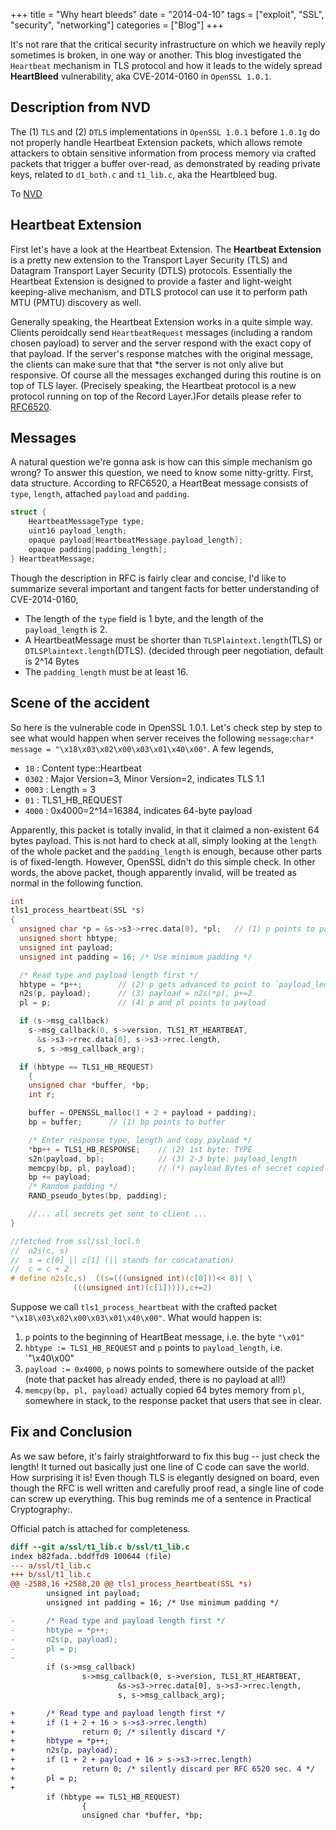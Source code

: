+++
title = "Why heart bleeds"
date = "2014-04-10"
tags = ["exploit", "SSL", "security", "networking"]
categories = ["Blog"]
+++

It's not rare that the critical security infrastructure on which we heavily reply sometimes is broken, in one way or another. This blog investigated the `Heartbeat` mechanism in TLS protocol and how it leads to the widely spread **HeartBleed** vulnerability, aka CVE-2014-0160 in `OpenSSL 1.0.1`.

Description from NVD
--------------------

The (1) `TLS` and (2) `DTLS` implementations in `OpenSSL 1.0.1` before `1.0.1g` do not properly handle Heartbeat Extension packets, which allows remote attackers to obtain sensitive information from process memory via crafted packets that trigger a buffer over-read, as demonstrated by reading private keys, related to `d1_both.c` and `t1_lib.c`, aka the Heartbleed bug.

To [NVD](https://web.nvd.nist.gov/view/vuln/detail?vulnId=CVE-2014-0160)

Heartbeat Extension
---------------------

First let's have a look at the Heartbeat Extension. The **Heartbeat Extension** is a pretty new extension to the Transport Layer Security (TLS) and Datagram Transport Layer Security (DTLS) protocols. Essentially the Heartbeat Extension is designed to provide a faster and light-weight keeping-alive mechanism, and DTLS protocol can use it to perform path MTU (PMTU) discovery as well. 

Generally speaking, the Heartbeat Extension works in a quite simple way. Clients peroidcally send ``HeartbeatRequest`` messages (including a random chosen payload) to server and the server respond with the exact copy of that payload. If the server's response matches with the original message, the clients can make sure that that *the server is not only alive but responsive. Of course all the messages exchanged during this routine is on top of TLS layer. (Precisely speaking, the Heartbeat protocol is a new protocol running on top of the Record Layer.)For details please refer to [RFC6520](https://tools.ietf.org/html/rfc6520).

Messages
--------

A natural question we're gonna ask is how can this simple mechanism go wrong? To answer this question, we need to know some nitty-gritty. First, data structure. According to RFC6520, a HeartBeat message consists of `type`, `length`, attached `payload` and `padding`.


```c
struct {
    HeartbeatMessageType type;
    uint16 payload_length;
    opaque payload[HeartbeatMessage.payload_length];
    opaque padding[padding_length];
} HeartbeatMessage;
```

Though the description in RFC is fairly clear and concise, I'd like to summarize several important and tangent facts for better understanding of CVE-2014-0160, 

+ The length of the `type` field is 1 byte, and the length of the `payload_length` is 2.
+ A HeartbeatMessage must be shorter than `TLSPlaintext.length`(TLS) or `DTLSPlaintext.length`(DTLS). (decided through peer negotiation, default is 2^14 Bytes
+ The ``padding_length`` must be at least 16.


Scene of the accident
-----------------------

So here is the vulnerable code in OpenSSL 1.0.1. Let's check step by step to see what would happen when server receives the following `message`:`char* message = "\x18\x03\x02\x00\x03\x01\x40\x00"`. A few legends,

- `18`   : Content type::Heartbeat
- `0302` : Major Version=3, Minor Version=2, indicates TLS 1.1 
- `0003` : Length = 3
- `01`   : TLS1_HB_REQUEST
- `4000` : 0x4000=2^14=16384, indicates 64-byte payload

Apparently, this packet is totally invalid, in that it claimed a non-existent 64 bytes payload. This is not hard to check at all, simply looking at the `length` of the whole packet and the `padding_length` is enough, because other parts is of fixed-length. However, OpenSSL didn't do this simple check. In other words, the above packet, though apparently invalid, will be treated as normal in the following function.

```c  
int
tls1_process_heartbeat(SSL *s)
{
  unsigned char *p = &s->s3->rrec.data[0], *pl;   // (1) p points to packet
  unsigned short hbtype;
  unsigned int payload;
  unsigned int padding = 16; /* Use minimum padding */

  /* Read type and payload length first */
  hbtype = *p++;        // (2) p gets advanced to point to `payload_length`
  n2s(p, payload);      // (3) payload = n2s(*p), p+=2
  pl = p;               // (4) p and pl points to payload

  if (s->msg_callback)
    s->msg_callback(0, s->version, TLS1_RT_HEARTBEAT,
      &s->s3->rrec.data[0], s->s3->rrec.length,
      s, s->msg_callback_arg);

  if (hbtype == TLS1_HB_REQUEST)
    {
    unsigned char *buffer, *bp;
    int r;

    buffer = OPENSSL_malloc(1 + 2 + payload + padding);
    bp = buffer;      // (1) bp points to buffer

    /* Enter response type, length and copy payload */
    *bp++ = TLS1_HB_RESPONSE;    // (2) 1st byte: TYPE
    s2n(payload, bp);            // (3) 2-3 byte: payload_length
    memcpy(bp, pl, payload);     // (*) payload Bytes of secret copied **
    bp += payload;
    /* Random padding */
    RAND_pseudo_bytes(bp, padding);

    //... all secrets get sent to client ...
}

//fetched from ssl/ssl_locl.h
//  n2s(c, s)
//  s = c[0] || c[1] (|| stands for concatanation)
//  c = c + 2
# define n2s(c,s)  ((s=(((unsigned int)(c[0]))<< 8)| \
              (((unsigned int)(c[1])))),c+=2)
```

Suppose we call `tls1_process_heartbeat` with the crafted packet `"\x18\x03\x02\x00\x03\x01\x40\x00"`. What would happen is:

1. `p` points to the beginning of HeartBeat message, i.e. the byte `"\x01"`
2. `hbtype := TLS1_HB_REQUEST` and `p` points to `payload_length`, i.e. `"\x40\x00"
3. `payload := 0x4000`, `p` nows points to somewhere outside of the packet (note that packet has already ended, there is no payload at all!)
4. `memcpy(bp, pl, payload)` actually copied 64 bytes memory from `pl`, somewhere in stack, to the response packet that users that see in clear.


Fix and Conclusion
--------------------

As we saw before, it's fairly straightforward to fix this bug -- just check the length! It turned out basically just one line of C code can save the world. How surprising it is! Even though TLS is elegantly designed on board, even though the RFC is well written and carefully proof read, a single line of code can screw up everything. This bug reminds me of a sentence in Practical Cryptography:.


Official patch is attached for completeness.

```diff
diff --git a/ssl/t1_lib.c b/ssl/t1_lib.c
index b82fada..bddffd9 100644 (file)
--- a/ssl/t1_lib.c
+++ b/ssl/t1_lib.c
@@ -2588,16 +2588,20 @@ tls1_process_heartbeat(SSL *s)
        unsigned int payload;
        unsigned int padding = 16; /* Use minimum padding */

-       /* Read type and payload length first */
-       hbtype = *p++;
-       n2s(p, payload);
-       pl = p;
-
        if (s->msg_callback)
                s->msg_callback(0, s->version, TLS1_RT_HEARTBEAT,
                        &s->s3->rrec.data[0], s->s3->rrec.length,
                        s, s->msg_callback_arg);

+       /* Read type and payload length first */
+       if (1 + 2 + 16 > s->s3->rrec.length)
+               return 0; /* silently discard */
+       hbtype = *p++;
+       n2s(p, payload);
+       if (1 + 2 + payload + 16 > s->s3->rrec.length)
+               return 0; /* silently discard per RFC 6520 sec. 4 */
+       pl = p;
+
        if (hbtype == TLS1_HB_REQUEST)
                {
                unsigned char *buffer, *bp;
```
